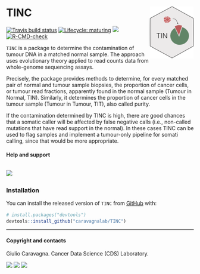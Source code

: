 
# TINC <img src='man/figures/logo.png' align="right" height="139" />

<!-- badges: start -->

[![Travis build
status](https://travis-ci.org/caravagn/TINC.svg?branch=master)](https://travis-ci.org/caravagn/TINC)
[![Lifecycle:
maturing](https://img.shields.io/badge/lifecycle-maturing-blue.svg)](https://www.tidyverse.org/lifecycle/#maturing)
[![](https://img.shields.io/badge/Part%20of-evoverse-blue.svg)](https://caravagn.github.io/evoverse)
[![R-CMD-check](https://github.com/caravagnalab/TINC/workflows/R-CMD-check/badge.svg)](https://github.com/caravagnalab/TINC/actions)
<!-- badges: end -->

`TINC` is a package to determine the contamination of tumour DNA in a
matched normal sample. The approach uses evolutionary theory applied to
read counts data from whole-genome sequencing assays.

Precisely, the package provides methods to determine, for every matched
pair of normal and tumour sample biopsies, the proportion of cancer
cells, or tumour read fractions, apparently found in the normal sample
(Tumour in Normal, TIN). Similarly, it determines the proportion of
cancer cells in the tumour sample (Tumour in Tumour, TIT), also called
purity.

If the contamination determined by TINC is high, there are good chances
that a somatic caller will be affected by false negative calls (i.e.,
non-called mutations that have read support in the normal). In these
cases TINC can be used to flag samples and implement a tumour-only
pipeline for somati calling, since that would be more appropriate.

#### Help and support

## [![](https://img.shields.io/badge/GitHub%20Pages-https://caravagnalab.github.io/TINC/-yellow.svg)](https://caravagnalab.github.io/TINC)

### Installation

You can install the released version of `TINC` from
[GitHub](https://github.com/) with:

``` r
# install.packages("devtools")
devtools::install_github("caravagnalab/TINC")
```

------------------------------------------------------------------------

#### Copyright and contacts

Giulio Caravagna. Cancer Data Science (CDS) Laboratory.

[![](https://img.shields.io/badge/Email-gcaravagn@gmail.com-steelblue.svg)](mailto:gcaravagn@gmail.com)
[![](https://img.shields.io/badge/CDS%20Lab%20Github-caravagnalab-seagreen.svg)](https://github.com/caravagnalab)
[![](https://img.shields.io/badge/CDS%20Lab%20webpage-https://www.caravagnalab.org/-red.svg)](https://www.caravagnalab.org/)
